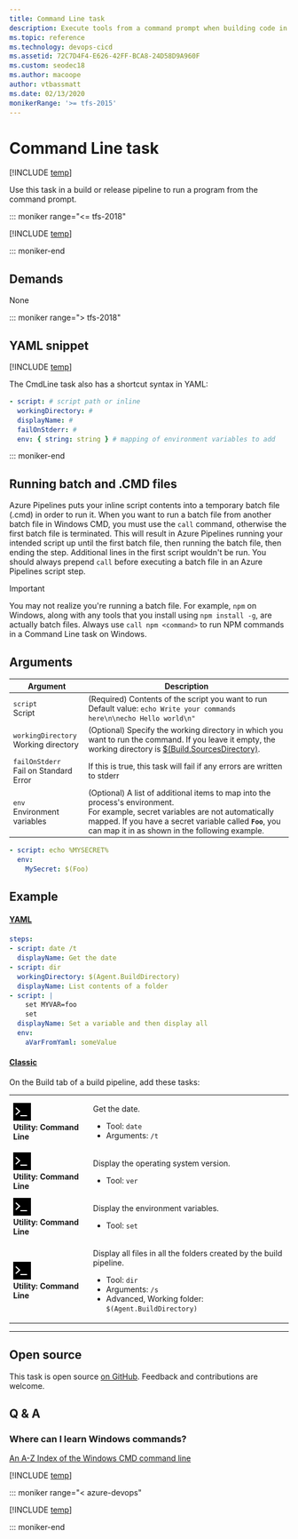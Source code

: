 ```yaml
---
title: Command Line task
description: Execute tools from a command prompt when building code in Azure Pipelines and Team Foundation Server (TFS)
ms.topic: reference
ms.technology: devops-cicd
ms.assetid: 72C7D4F4-E626-42FF-BCA8-24D58D9A960F
ms.custom: seodec18
ms.author: macoope
author: vtbassmatt
ms.date: 02/13/2020
monikerRange: '>= tfs-2015'
---
```


# Command Line task

[!INCLUDE [temp](../../includes/version-tfs-2015-rtm.md)]

Use this task in a build or release pipeline to run a program from the command prompt.

::: moniker range="<= tfs-2018"

[!INCLUDE [temp](../../includes/concept-rename-note.md)]

::: moniker-end

## Demands

None

::: moniker range="> tfs-2018"

## YAML snippet

[!INCLUDE [temp](../includes/yaml/CmdLineV2.md)]

The CmdLine task also has a shortcut syntax in YAML:

```yaml
- script: # script path or inline
  workingDirectory: #
  displayName: #
  failOnStderr: #
  env: { string: string } # mapping of environment variables to add
```
::: moniker-end

## Running batch and .CMD files

Azure Pipelines puts your inline script contents into a temporary batch file (.cmd) in order to run it.
When you want to run a batch file from another batch file in Windows CMD, you must use the `call` command, otherwise the first batch file is terminated.
This will result in Azure Pipelines running your intended script up until the first batch file, then running the batch file, then ending the step.
Additional lines in the first script wouldn't be run.
You should always prepend `call` before executing a batch file in an Azure Pipelines script step.

> [!IMPORTANT]
> You may not realize you're running a batch file.
> For example, `npm` on Windows, along with any tools that you install using `npm install -g`, are actually batch files.
> Always use `call npm <command>` to run NPM commands in a Command Line task on Windows.

## Arguments

|Argument|Description|
|--- |--- |
|`script`<br/>Script|(Required) Contents of the script you want to run <br/>Default value: `echo Write your commands here\n\necho Hello world\n"`|
|`workingDirectory`<br/>Working directory|(Optional) Specify the working directory in which you want to run the command. If you leave it empty, the working directory is [$(Build.SourcesDirectory)](../../build/variables.md).|
|`failOnStderr`<br/>Fail on Standard Error|If this is true, this task will fail if any errors are written to stderr|
|`env`<br/>Environment variables|(Optional) A list of additional items to map into the process's environment. <br/>For example, secret variables are not automatically mapped. If you have a secret variable called **`Foo`**, you can map it in as shown in the following example. |

```YAML
- script: echo %MYSECRET%
  env:
    MySecret: $(Foo)
```


## Example

#### [YAML](#tab/yaml/)
```yaml
steps:
- script: date /t
  displayName: Get the date
- script: dir
  workingDirectory: $(Agent.BuildDirectory)
  displayName: List contents of a folder
- script: |
    set MYVAR=foo
    set
  displayName: Set a variable and then display all
  env:
    aVarFromYaml: someValue
```

#### [Classic](#tab/classic/)
On the Build tab of a build pipeline, add these tasks:

<table>
   <tr>
      <td>
<img src="media/command-line.png" alt=""/>
<br/><strong>Utility: Command Line</strong>
      </td>
<td>
<p>Get the date.</p>
<ul>
<li>Tool: <code>date</code></li>
 <li>Arguments: <code>/t</code></li>
</ul>
      </td>
</tr>
<tr>
<td>
<img src="media/command-line.png" alt=""/>
<br/><strong>Utility: Command Line</strong></td>
<td>
<p>Display the operating system version.</p>
<ul>
<li>Tool: <code>ver</code></li>
 </ul>
</td>
        </tr>
        <tr>
      <td>
<img src="media/command-line.png" alt=""/>
<br/><strong>Utility: Command Line</strong></td>
<td>
<p>Display the environment variables.</p>
<ul>
<li>Tool: <code>set</code></li>
</ul>
</td>
        </tr>
        <tr>
      <td>
<img src="media/command-line.png" alt=""/>
<br/><strong>Utility: Command Line</strong></td>
<td>
<p>Display all files in all the folders created by the build pipeline.</p>
<ul>
<li>Tool: <code>dir</code></li>
 <li>Arguments: <code>/s</code></li>
<li>Advanced, Working folder: <code>$(Agent.BuildDirectory)</code></li>
</ul>
</td>
        </tr>
</table>



* * *
## Open source

This task is open source [on GitHub](https://github.com/Microsoft/azure-pipelines-tasks). Feedback and contributions are welcome.

## Q & A

<!-- BEGINSECTION class="md-qanda" -->

### Where can I learn Windows commands?

[An A-Z Index of the Windows CMD  command line](https://ss64.com/nt/)

[!INCLUDE [temp](../../includes/qa-agents.md)]

::: moniker range="< azure-devops"

[!INCLUDE [temp](../../includes/qa-versions.md)]

::: moniker-end

<!-- ENDSECTION -->
